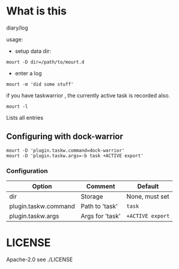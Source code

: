 # What is this

diary/log

usage:

- setup data dir:

`mourt -D dir=/path/to/mourt.d`

- enter a log

`mourt -m 'did some stuff'`

if you have taskwarrior , the currently active task is recorded also.

`mourt -l`

Lists all entries

## Configuring with dock-warrior

```
mourt -D 'plugin.taskw.command=dock-warrior'
mourt -D 'plugin.taskw.args=-b task +ACTIVE export'
```

### Configuration

|  Option              |  Comment        | Default                                        |
|----------------------|-----------------|------------------------------------------------|
|    dir               | Storage         | None, must set                                 |
| plugin.taskw.command | Path to 'task'  | `task`                                         |
| plugin.taskw.args    | Args for 'task' | `+ACTIVE export`                               |

# LICENSE

Apache-2.0 see ./LICENSE
